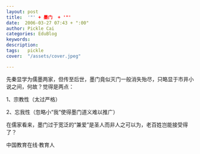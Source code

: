 ```yaml
---
layout: post  
title:  '"' + 墨门  + '"'
date:  2006-03-27 07:43 + ":00" 
author: Pickle Cai  
categories: EduBlog  
keywords: 
description:   
tags:	pickle   
cover:  "/assets/cover.jpeg"  

---  
```

    
先秦显学为儒墨两家，但传至后世，墨门竟似灭门一般消失殆尽，只略显于市井小说之间，何故？觉得是两点：



1、宗教性（太过严格）



2、忘我性（忽略小“我”使得墨门道义难以推广）



在儒家看来，墨门过于宽泛的“兼爱”是圣人而非人之可以为，老百姓岂能接受得了？



		    
 中国教育在线·教育人


